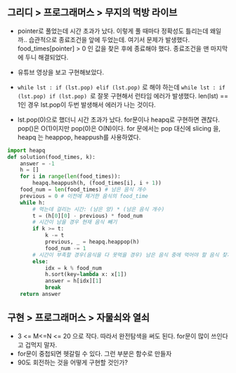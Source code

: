 ## 그리디 > 프로그래머스 > 무지의 먹방 라이브

- pointer로 풀었는데 시간 초과가 났다. 이렇게 풀 때마다 정확성도 틀리는데 왜일까..
  습관적으로 종료조건을 앞에 두었는데. 여기서 문제가 발생했다. 
  food_times[pointer] > 0 인 값을 찾은 후에 종료해야 했다.
  종료조건을 맨 마지막에 두니 해결되었다.

- 유튜브 영상을 보고 구현해보았다.
- `while lst : if (lst.pop) elif (lst.pop)` 로 해야 하는데 
  `while lst : if (lst.pop) if (lst.pop) `로 잘못 구현해서 런타임 에러가 발생했다. len(lst) == 1인 경우 lst.pop이 두번 발생해서 에러가 나는 것이다.
- lst.pop(0)으로 했더니 시간 초과가 났다. for문이나 heapq로 구현하면 괜찮다.
  pop()은 O(1)이지만 pop(0)은 O(N)이다.
  for 문에서는 pop 대신에 slicing 을,
  heapq 는 heappop, heappush를 사용하였다.

```python
import heapq 
def solution(food_times, k): 
    answer = -1 
    h = [] 
    for i in range(len(food_times)): 
        heapq.heappush(h, (food_times[i], i + 1)) 
    food_num = len(food_times) # 남은 음식 개수 
    previous = 0 # 이전에 제거한 음식의 food_time 
    while h: 
        # 먹는데 걸리는 시간: (남은 양) * (남은 음식 개수) 
        t = (h[0][0] - previous) * food_num 
        # 시간이 남을 경우 현재 음식 빼기 
        if k >= t: 
            k -= t 
            previous, _ = heapq.heappop(h) 
            food_num -= 1 
        # 시간이 부족할 경우(음식을 다 못먹을 경우) 남은 음식 중에 먹어야 할 음식 찾기 
        else: 
            idx = k % food_num 
            h.sort(key=lambda x: x[1]) 
            answer = h[idx][1] 
            break 
    return answer


```



## 구현 > 프로그래머스 > 자물쇠와 열쇠

- 3 <= M<=N <= 20 으로 작다. 따라서 완전탐색을 써도 된다. for문이 많이 쓰인다고 겁먹지 말자.
- for문이 중첩되면 헷갈릴 수 있다. 그런 부분은 함수로 만들자
- 90도 회전하는 것을 어떻게 구현할 것인가?